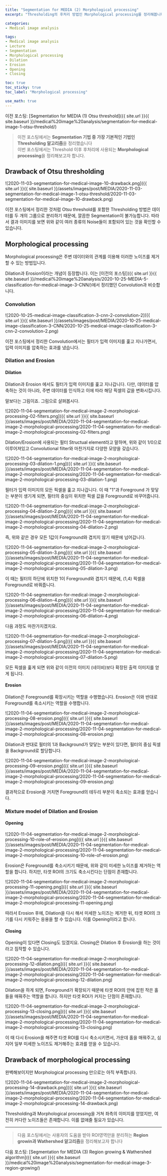 ```yaml
---
title: "Segmentation for MEDIA (2) Morphological processing"
excerpt: "Thresholding의 후처리 방법인 Morphological processing를 정리해봅니다"

categories:
- Medical image analysis

tags:
- Medical image analysis
- Lecture
- Segmentation
- Morphological processing
- Dilation
- Erosion
- Opening
- Closing

toc: true
toc_sticky: true
toc_label: "Morphological processing"

use_math: true
---
```


이전 포스팅: [Segmentation for MEDIA (1) Otsu threshold]({{ site.url }}{{ site.baseurl }}/medical%20image%20analysis/segmentation-for-medical-image-1-otsu-threshold/)

> 이전 포스팅에서는 **Segmentation 기법 중 가장 기본적인 기법인 Thresholding 알고리즘**을 정리했습니다  
> 이번 포스팅에서는 Threshold 이후 후처리에 사용되는 **Morphological processing**을 정리해보고자 합니다.


## Drawback of Otsu thresholding

![2020-11-03-segmentation-for-medical-image-10-drawback.png]({{ site.url }}{{ site.baseurl }}/assets/images/post/MEDIA/2020-11-03-segmentation-for-medical-image-1-otsu-threshold/2020-11-03-segmentation-for-medical-image-10-drawback.png)

이전 포스팅에서 정리한 것처럼 Otsu threshold를 포함한 Thresholding 방법은 데이터를 두 개의 그룹으로 분리하기 때문에, 깔끔한 Segmentation이 불가능합니다. 따라서 결과 이미지를 보면 위와 같이 여러 종류의 Noise들이 포함되어 있는 것을 확인할 수 있습니다.

## Morphological processing

Morphological processing은 주변 데이터와의 관계를 이용해 이러한 노이즈를 제거할 수 있는 방법입니다.

Dilation과 Erosion이라는 개념이 등장합니다. 이는 [이전의 포스팅]({{ site.url }}{{ site.baseurl }}/medical%20image%20analysis/2020-10-25-MEDIA-5-classification-for-medical-image-3-CNN/)에서 정리했던 Convolution과 비슷합니다.

### Convolution

![2020-10-25-medical-image-classification-3-cnn-2-convolution-2]({{ site.url }}{{ site.baseurl }}/assets/images/post/MEDIA/2020-10-25-medical-image-classification-3-CNN/2020-10-25-medical-image-classification-3-cnn-2-convolution-2.png)

이전 포스팅에서 정리한 Convolution에서는 필터가 입력 이미지를 훑고 지나가면서, 입력 이미지를 압축하는 효과를 냈습니다.

### Dilation and Erosion

#### Dilation

Dilation과 Erosion 에서도 필터가 입력 이미지를 훑고 지나갑니다. 다만, 데이터를 압축하는 것이 아니라, 주변 데이터를 인식하고 이에 따라 해당 픽셀의 값을 변화시킵니다.

말보다는 그림이죠. 그림으로 살펴봅시다.

![2020-11-04-segmentation-for-medical-image-2-morphological-processing-02-filters.png]({{ site.url }}{{ site.baseurl }}/assets/images/post/MEDIA/2020-11-04-segmentation-for-medical-image-2-morphological-processing/2020-11-04-segmentation-for-medical-image-2-morphological-processing-02-filters.png)

Dilation/Erosion에 사용되는 필터 Structual element라고 말하며, 위와 같이 1/0으로 이루어져있고 Convolutional filter와 마찬가지로 다양한 모양을 갖습니다.

![2020-11-04-segmentation-for-medical-image-2-morphological-processing-03-dilation-1.png]({{ site.url }}{{ site.baseurl }}/assets/images/post/MEDIA/2020-11-04-segmentation-for-medical-image-2-morphological-processing/2020-11-04-segmentation-for-medical-image-2-morphological-processing-03-dilation-1.png)

필터가 입력 이미지의 모든 픽셀을 훑고 지나갑니다. 이 때 "1"과 Foreground 가 맞닿는 부분이 생기게 되면, 필터의 중심이 위치한 픽셀 값을 Foreground로 바꾸어줍니다.

![2020-11-04-segmentation-for-medical-image-2-morphological-processing-04-dilation-2.png]({{ site.url }}{{ site.baseurl }}/assets/images/post/MEDIA/2020-11-04-segmentation-for-medical-image-2-morphological-processing/2020-11-04-segmentation-for-medical-image-2-morphological-processing-04-dilation-2.png)

즉, 위와 같은 경우 모든 1값이 Foreground와 겹치지 않기 때문에 넘어갑니다.

![2020-11-04-segmentation-for-medical-image-2-morphological-processing-05-dilation-3.png]({{ site.url }}{{ site.baseurl }}/assets/images/post/MEDIA/2020-11-04-segmentation-for-medical-image-2-morphological-processing/2020-11-04-segmentation-for-medical-image-2-morphological-processing-05-dilation-3.png)

이 때는 필터의 하단에 위치한 1이 Foreground와 겹치기 때문에, (1,4) 픽셀을 Foreground로 바꿔줍니다.

![2020-11-04-segmentation-for-medical-image-2-morphological-processing-06-dilation-4.png]({{ site.url }}{{ site.baseurl }}/assets/images/post/MEDIA/2020-11-04-segmentation-for-medical-image-2-morphological-processing/2020-11-04-segmentation-for-medical-image-2-morphological-processing-06-dilation-4.png)

다음 과정도 마찬가지겠지요.

![2020-11-04-segmentation-for-medical-image-2-morphological-processing-07-dilation-5.png]({{ site.url }}{{ site.baseurl }}/assets/images/post/MEDIA/2020-11-04-segmentation-for-medical-image-2-morphological-processing/2020-11-04-segmentation-for-medical-image-2-morphological-processing-07-dilation-5.png)

모든 픽셀을 훑게 되면 위와 같이 이전의 이미지 (네이비)보다 확장된 출력 이미지를 얻게 됩니다.

#### Erosion

Dilation은 Foreground를 확장시키는 역할을 수행했습니다. Erosion은 이와 반대로 Foreground를 축소시키는 역할을 수행합니다.

![2020-11-04-segmentation-for-medical-image-2-morphological-processing-08-erosion.png]({{ site.url }}{{ site.baseurl }}/assets/images/post/MEDIA/2020-11-04-segmentation-for-medical-image-2-morphological-processing/2020-11-04-segmentation-for-medical-image-2-morphological-processing-08-erosion.png)

Dilation과 반대로 필터의 1과 Background가 맞닿는 부분이 있다면, 필터의 중심 픽셀을 Background로 할당합니다.

![2020-11-04-segmentation-for-medical-image-2-morphological-processing-09-erosion.png]({{ site.url }}{{ site.baseurl }}/assets/images/post/MEDIA/2020-11-04-segmentation-for-medical-image-2-morphological-processing/2020-11-04-segmentation-for-medical-image-2-morphological-processing-09-erosion.png)

결과적으로 Erosion을 거치면 Foreground의 테두리 부분이 축소되는 효과를 얻습니다.

### Mixture model of Dilation and Erosion

#### Opening

![2020-11-04-segmentation-for-medical-image-2-morphological-processing-10-role-of-erosion.png]({{ site.url }}{{ site.baseurl }}/assets/images/post/MEDIA/2020-11-04-segmentation-for-medical-image-2-morphological-processing/2020-11-04-segmentation-for-medical-image-2-morphological-processing-10-role-of-erosion.png)

Erosion은 Foreground를 축소시키기 때문에, 위와 같이 미세한 노이즈를 제거하는 역할을 합니다. 하지만, 타겟 ROI의 크기도 축소시킨다는 단점이 존재합니다.

![2020-11-04-segmentation-for-medical-image-2-morphological-processing-11-opening.png]({{ site.url }}{{ site.baseurl }}/assets/images/post/MEDIA/2020-11-04-segmentation-for-medical-image-2-morphological-processing/2020-11-04-segmentation-for-medical-image-2-morphological-processing-11-opening.png)

따라서 Erosion 후에, Dilation을 다시 해서 미세한 노이즈는 제거한 뒤, 타겟 ROI의 크기를 다시 키워주는 응용을 할 수 있습니다. 이를 Opening이라고 합니다.

#### Closing

Opening이 있다면 Closing도 있겠지요. Closing은 Dilation 후 Erosion을 하는 것이라고 짐작할 수 있습니다.

![2020-11-04-segmentation-for-medical-image-2-morphological-processing-12-dilation.png]({{ site.url }}{{ site.baseurl }}/assets/images/post/MEDIA/2020-11-04-segmentation-for-medical-image-2-morphological-processing/2020-11-04-segmentation-for-medical-image-2-morphological-processing-12-dilation.png)

Dilation을 하게 되면, Foreground가 확장되기 때문에 타겟 ROI의 안에 잡힌 작은 홀들을 매꿔주는 역할을 합니다. 하지만 타겟 ROI가 커지는 단점이 존재합니다.

![2020-11-04-segmentation-for-medical-image-2-morphological-processing-13-closing.png]({{ site.url }}{{ site.baseurl }}/assets/images/post/MEDIA/2020-11-04-segmentation-for-medical-image-2-morphological-processing/2020-11-04-segmentation-for-medical-image-2-morphological-processing-13-closing.png)

이 때 다시 Erosion을 해주면 타겟 ROI를 다시 축소시키면서, 가운데 홀을 매꿔주고, 심지어 일부 미세한 노이즈도 제거해주는 효과를 얻을 수 있습니다.

## Drawback of morphological processing

완벽해보이지만 Morphological processing 만으로는 아직 부족합니다.

![2020-11-04-segmentation-for-medical-image-2-morphological-processing-14-drawback.png]({{ site.url }}{{ site.baseurl }}/assets/images/post/MEDIA/2020-11-04-segmentation-for-medical-image-2-morphological-processing/2020-11-04-segmentation-for-medical-image-2-morphological-processing-14-drawback.png)

Thresholding과 Morphological processing을 거쳐 좌측의 이미지를 얻었지만, 여전히 커다란 노이즈들은 존재합니다. 이를 없애줄 필요가 있습니다.

---

> 다음 포스팅에서는 사용자의 도움을 받아 ROI영역만을 분리하는 **Region growin과 Wathershed 알고리즘**을 정리해보고자 합니다

다음 포스팅: [Segmentation for MEDIA (3) Region growing & Wathershed algorithm]({{ site.url }}{{ site.baseurl }}/medical%20image%20analysis/segmentation-for-medical-image-3-region-growing/)